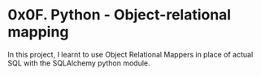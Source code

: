 # 0x0F. Python - Object-relational mapping
In this project, I learnt to use Object Relational Mappers in place of actual SQL with the SQLAlchemy python module.
